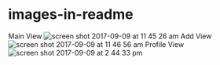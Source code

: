# images-in-readme
Main View
![screen shot 2017-09-09 at 11 45 26 am](https://user-images.githubusercontent.com/20589233/30248938-25db3e9a-965b-11e7-9042-83c9771e4297.png)
Add View
![screen shot 2017-09-09 at 11 46 56 am](https://user-images.githubusercontent.com/20589233/30248939-290f0380-965b-11e7-9dc9-2507a15dcade.png)
Profile View
![screen shot 2017-09-09 at 2 44 33 pm](https://user-images.githubusercontent.com/20589233/30248940-2ad0f66a-965b-11e7-83ba-79cf08fa7d29.png)
